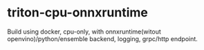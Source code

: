 # triton-cpu-onnxruntime

Build using docker, cpu-only, with onnxruntime(witout openvino)/python/ensemble backend, logging, grpc/http endpoint.
